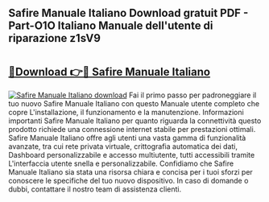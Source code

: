 ## Safire Manuale Italiano Download gratuit PDF - Part-O1O Italiano Manuale dell'utente di riparazione z1sV9

# <h2><a href="http://dfgzgq8.blite.top/?on=Safire+Manuale+Italiano">🔗Download 👉🔴 Safire Manuale Italiano</a></h2>

[![Safire Manuale Italiano download](https://i.imgur.com/lujVjoI.png)](http://dfgzgq8.blite.top/?on=Safire+Manuale+Italiano)
Fai il primo passo per padroneggiare il tuo nuovo Safire Manuale Italiano con questo Manuale utente completo che copre L'installazione, il funzionamento e la manutenzione. Informazioni importanti Safire Manuale Italiano per quanto riguarda la connettività questo prodotto richiede una connessione internet stabile per prestazioni ottimali. Safire Manuale Italiano offre agli utenti una vasta gamma di funzionalità avanzate, tra cui rete privata virtuale, crittografia automatica dei dati, Dashboard personalizzabile e accesso multiutente, tutti accessibili tramite L'interfaccia utente snella e personalizzabile. Confidiamo che Safire Manuale Italiano sia stata una risorsa chiara e concisa per i tuoi sforzi per conoscere le specifiche del tuo nuovo dispositivo. In caso di domande o dubbi, contattare il nostro team di assistenza clienti.
